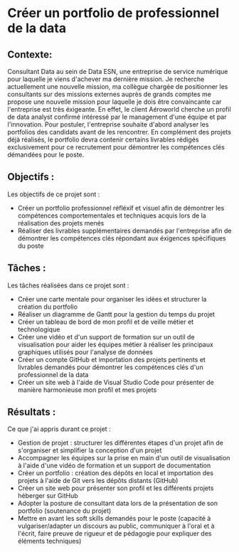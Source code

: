 # Créer un portfolio de professionnel de la data

## **Contexte**: 
Consultant Data au sein de Data ESN, une entreprise de service numérique pour laquelle je viens d'achever ma dernière mission. Je recherche actuellement une nouvelle mission, ma collègue chargée de positionner les consultants sur des missions externes auprès de grands comptes me propose une nouvelle mission pour laquelle je dois être convaincante car l'entreprise est très éxigeante. 
En effet, le client Aéroworld cherche un profil de data analyst confirmé intéressé par le management d'une équipe et par l'innovation. Pour postuler, l'entreprise souhaite d'abord analyser les portfolios des candidats avant de les rencontrer. En complément des projets déjà réalisés, le portfolio devra contenir certains livrables rédigés exclusivement pour ce recrutement pour démontrer les compétences clés démandées pour le poste.

## **Objectifs** :
Les objectifs de ce projet sont :
- Créer un portfolio professionnel réfléxif et visuel afin de démontrer les compétences comportementales et techniques acquis lors de la réalisation des projets menés
- Réaliser des livrables supplémentaires demandés par l'entreprise afin de démontrer les compétences clés répondant aux éxigences spécifiques du poste

## **Tâches** : 
Les tâches réalisées dans ce projet sont : 
- Créer une carte mentale pour organiser les idées et structurer la création du portfolio
- Réaliser un diagramme de Gantt pour la gestion du temps du projet
- Créer un tableau de bord de mon profil et de veille métier et technologique
- Créer une vidéo et d'un support de formation sur un outil de visualisation pour aider les équipes métier à réaliser les principaux graphiques utilisés pour l'analyse de données
- Créer un compte GitHub et importation des projets pertinents et livrables demandés pour démontrer les compétences clés d'un professionnel de la data
- Créer un site web à l'aide de Visual Studio Code pour présenter de manière harmonieuse mon profil et mes projets

## **Résultats** : 
Ce que j'ai appris durant ce projet : 
- Gestion de projet : structurer les différentes étapes d'un projet afin de s'organiser et simplifier la conception d'un projet
- Accompagner les équipes sur la prise en main d'un outil de visualisation à l'aide d'une vidéo de formation et un support de documentation
- Créer un portfolio : création des dépôts en local et importation des projets à l'aide de Git vers les dépôts distants (GitHub)
- Créer un site web pour présenter son profil et les différents projets héberger sur GitHub
- Adopter la posture de consultant data lors de la présentation de son portfolio (soutenance du projet)
- Mettre en avant les soft skills demandés pour le poste (capacité à vulgariser/adapter un discours au public, communiquer à l'oral et à l'écrit, faire preuve de rigueur et de pédagogie pour expliquer des éléments techniques)
